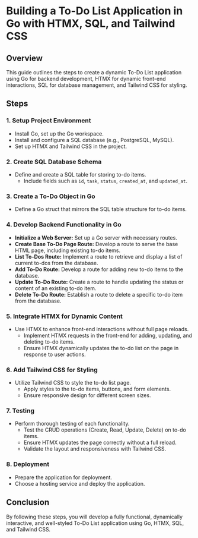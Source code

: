# Building a To-Do List Application in Go with HTMX, SQL, and Tailwind CSS

## Overview
This guide outlines the steps to create a dynamic To-Do List application using Go for backend development, HTMX for dynamic front-end interactions, SQL for database management, and Tailwind CSS for styling.

## Steps

### 1. Setup Project Environment
- Install Go, set up the Go workspace.
- Install and configure a SQL database (e.g., PostgreSQL, MySQL).
- Set up HTMX and Tailwind CSS in the project.

### 2. Create SQL Database Schema
- Define and create a SQL table for storing to-do items.
  - Include fields such as `id`, `task`, `status`, `created_at`, and `updated_at`.

### 3. Create a To-Do Object in Go
- Define a Go struct that mirrors the SQL table structure for to-do items.

### 4. Develop Backend Functionality in Go
- **Initialize a Web Server:** Set up a Go server with necessary routes.
- **Create Base To-Do Page Route:** Develop a route to serve the base HTML page, including existing to-do items.
- **List To-Dos Route:** Implement a route to retrieve and display a list of current to-dos from the database.
- **Add To-Do Route:** Develop a route for adding new to-do items to the database.
- **Update To-Do Route:** Create a route to handle updating the status or content of an existing to-do item.
- **Delete To-Do Route:** Establish a route to delete a specific to-do item from the database.

### 5. Integrate HTMX for Dynamic Content
- Use HTMX to enhance front-end interactions without full page reloads.
  - Implement HTMX requests in the front-end for adding, updating, and deleting to-do items.
  - Ensure HTMX dynamically updates the to-do list on the page in response to user actions.

### 6. Add Tailwind CSS for Styling
- Utilize Tailwind CSS to style the to-do list page.
  - Apply styles to the to-do items, buttons, and form elements.
  - Ensure responsive design for different screen sizes.

### 7. Testing
- Perform thorough testing of each functionality.
  - Test the CRUD operations (Create, Read, Update, Delete) on to-do items.
  - Ensure HTMX updates the page correctly without a full reload.
  - Validate the layout and responsiveness with Tailwind CSS.

### 8. Deployment
- Prepare the application for deployment.
- Choose a hosting service and deploy the application.

## Conclusion
By following these steps, you will develop a fully functional, dynamically interactive, and well-styled To-Do List application using Go, HTMX, SQL, and Tailwind CSS.
